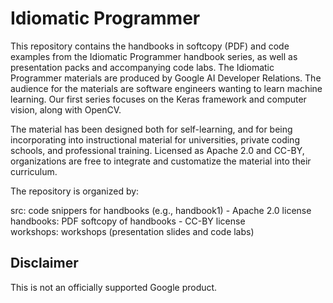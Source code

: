 # Idiomatic Programmer

This repository contains the handbooks in softcopy (PDF) and code examples from the Idiomatic Programmer
handbook series, as well as presentation packs and accompanying code labs. The Idiomatic Programmer materials are produced by Google AI Developer Relations. The audience for the materials are software engineers wanting to learn machine learning. Our first series focuses on the Keras framework and computer vision, along with OpenCV.

The material has been designed both for self-learning, and for being incorporating into instructional material for universities, private coding schools, and professional training. Licensed as Apache 2.0 and CC-BY, organizations are free to integrate and customatize the material into their curriculum. 

The repository is organized by:

  src: code snippers for handbooks (e.g., handbook1) - Apache 2.0 license<br/>
  handbooks: PDF softcopy of handbooks - CC-BY license<br/>
  workshops: workshops (presentation slides and code labs)<br/>
  

## Disclaimer

This is not an officially supported Google product.
